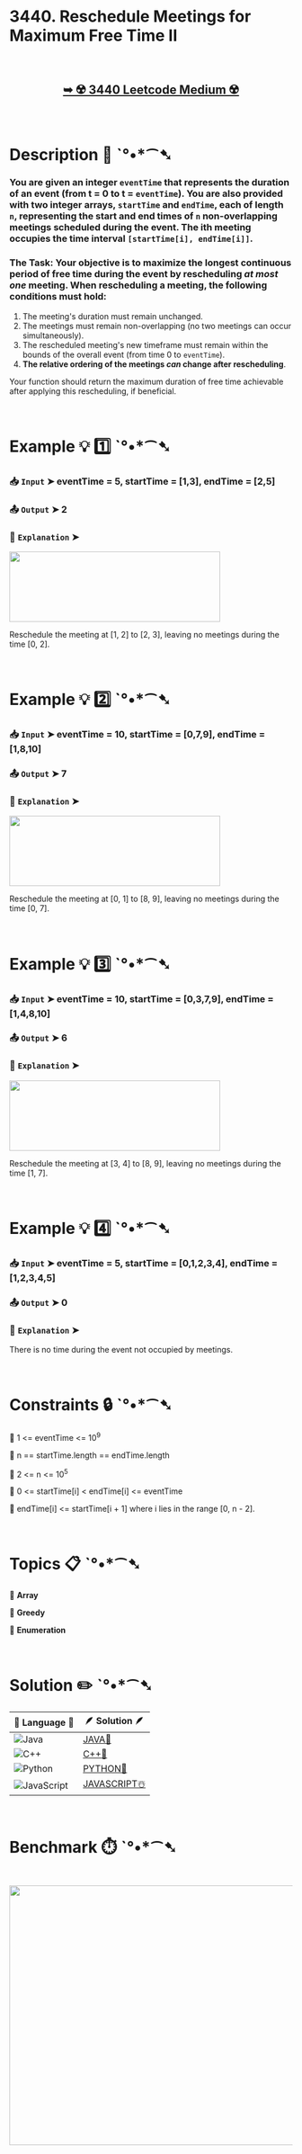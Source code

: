 # 3440. Reschedule Meetings for Maximum Free Time II

</br>

<h2 align="center"> 

<a href="https://leetcode.com/problems/reschedule-meetings-for-maximum-free-time-ii/description/?envType=daily-question&envId=2025-07-10"><strong>➥ ☢️ 3440 Leetcode Medium ☢️ </strong></a>
</h2>

</br>

# Description 📜 ˋ°•*⁀➷

### You are given an integer `eventTime` that represents the duration of an event (from t = 0 to t = `eventTime`). You are also provided with two integer arrays, `startTime` and `endTime`, each of length `n`, representing the start and end times of `n` non-overlapping meetings scheduled during the event. The ith meeting occupies the time interval `[startTime[i], endTime[i]]`.

### The Task: Your objective is to maximize the longest continuous period of free time during the event by rescheduling *at most one* meeting. When rescheduling a meeting, the following conditions must hold:

1. The meeting's duration must remain unchanged.
2. The meetings must remain non-overlapping (no two meetings can occur simultaneously).
3. The rescheduled meeting's new timeframe must remain within the bounds of the overall event (from time 0 to `eventTime`).
4. **The relative ordering of the meetings *can* change after rescheduling**.

Your function should return the maximum duration of free time achievable after applying this rescheduling, if beneficial.

</br>

# Example 💡 1️⃣ ˋ°•*⁀➷

  ### 📥 `Input`  ➤ eventTime = 5, startTime = [1,3], endTime = [2,5]

  ### 📤 `Output`  ➤ 2

  ### 🔦 `Explanation`  ➤

<img src="https://github.com/user-attachments/assets/5fd5e5af-076b-4cb5-b8d4-c32ab6784963" width="375" height="125"/>

Reschedule the meeting at [1, 2] to [2, 3], leaving no meetings during the time [0, 2].

</br>

# Example 💡 2️⃣ ˋ°•*⁀➷

  ### 📥 `Input` ➤ eventTime = 10, startTime = [0,7,9], endTime = [1,8,10]

  ### 📤 `Output`  ➤ 7

  ### 🔦 `Explanation` ➤

<img src="https://github.com/user-attachments/assets/7d47fa74-8767-4a6a-8662-9c6a6de567cc" width="375" height="125"/>

Reschedule the meeting at [0, 1] to [8, 9], leaving no meetings during the time [0, 7].

</br>

# Example 💡 3️⃣ ˋ°•*⁀➷

  ### 📥 `Input` ➤ eventTime = 10, startTime = [0,3,7,9], endTime = [1,4,8,10]

  ### 📤 `Output`  ➤ 6

  ### 🔦 `Explanation` ➤

<img src="https://github.com/user-attachments/assets/83015911-a0c1-4da6-9361-81c3d0903f65" width="375" height="125"/>

Reschedule the meeting at [3, 4] to [8, 9], leaving no meetings during the time [1, 7].

</br>

# Example 💡 4️⃣ ˋ°•*⁀➷

  ### 📥 `Input` ➤ eventTime = 5, startTime = [0,1,2,3,4], endTime = [1,2,3,4,5]

  ### 📤 `Output`  ➤ 0

  ### 🔦 `Explanation` ➤

There is no time during the event not occupied by meetings.

</br>

# Constraints 🔒 ˋ°•*⁀➷

🔹 1 <= eventTime <= 10<sup>9</sup> </br>

🔹 n == startTime.length == endTime.length </br>

🔹 2 <= n <= 10<sup>5</sup> </br>

🔹 0 <= startTime[i] < endTime[i] <= eventTime </br>

🔹 endTime[i] <= startTime[i + 1] where i lies in the range [0, n - 2]. </br>

</br>

# Topics 📋 ˋ°•*⁀➷

🔸 **Array**  </br>

🔸 **Greedy**  </br>

🔸 **Enumeration**  </br>

</br>

# Solution ✏️ ˋ°•*⁀➷

| 📒 Language 📒  | 🪶 Solution 🪶 |
| ------------- | ------------- |
|  ![Java](https://img.shields.io/badge/java-%23ED8B00.svg?style=for-the-badge&logo=openjdk&logoColor=white)  | [JAVA🍁]() |
|  ![C++](https://img.shields.io/badge/c++-%2300599C.svg?style=for-the-badge&logo=c%2B%2B&logoColor=white)  | [C++🎲]()  |
|  ![Python](https://img.shields.io/badge/python-3670A0?style=for-the-badge&logo=python&logoColor=ffdd54)    | [PYTHON🍰]() |
| ![JavaScript](https://img.shields.io/badge/javascript-%23323330.svg?style=for-the-badge&logo=javascript&logoColor=%23F7DF1E)   | [JAVASCRIPT☃️]() |

</br>

# Benchmark ⏱️ ˋ°•*⁀➷

<h1  align="center" > 

<img src ="" width = "700px" height="462px" />

</h1>
